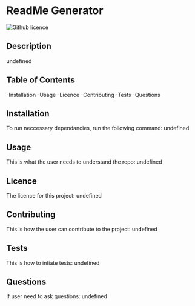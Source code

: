 
# ReadMe Generator

![Github licence](https://img.shields.io/badge/licence-undefined-readme-red;)

## Description

undefined

## Table of Contents
  -Installation
  -Usage
  -Licence
  -Contributing 
  -Tests
  -Questions

## Installation

To run neccessary dependancies, run the following command:
undefined

## Usage

This is what the user needs to understand the repo:
undefined

## Licence

The licence for this project:
undefined

## Contributing

This is how the user can contribute to the project:
undefined

## Tests

This is how to intiate tests:
undefined

## Questions

If user need to ask questions:
undefined

